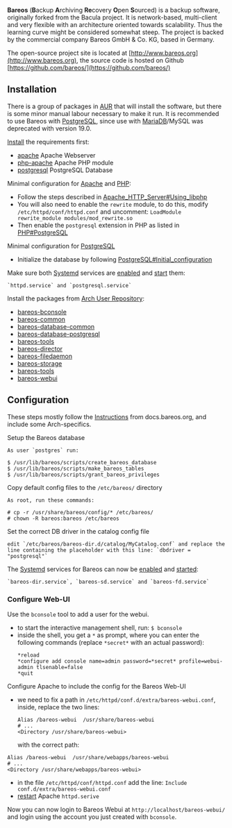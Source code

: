 **Bareos** (**B**ackup **A**rchiving **Re**covery **O**pen **S**ourced) is a backup software, originally forked from the Bacula project. It is network-based, multi-client and very flexible with an architecture oriented towards scalability. Thus the learning curve might be considered somewhat steep. The project is backed by the commercial company Bareos GmbH & Co. KG, based in Germany.

The open-source project site is located at [http://www.bareos.org](http://www.bareos.org), the source code is hosted on Github [https://github.com/bareos/](https://github.com/bareos/)

## Installation

There is a group of packages in [AUR](/index.php/AUR "AUR") that will install the software, but there is some minor manual labour necessary to make it run. It is recommended to use Bareos with [PostgreSQL](/index.php/PostgreSQL "PostgreSQL"), since use with [MariaDB](/index.php/MariaDB "MariaDB")/MySQL was deprecated with version 19.0.

[Install](/index.php/Install "Install") the requirements first:

*   [apache](https://www.archlinux.org/packages/?name=apache) Apache Webserver
*   [php-apache](https://www.archlinux.org/packages/?name=php-apache) Apache PHP module
*   [postgresql](https://www.archlinux.org/packages/?name=postgresql) PostgreSQL Database

Minimal configuration for [Apache](/index.php/Apache "Apache") and [PHP](/index.php/PHP "PHP"):

*   Follow the steps described in [Apache_HTTP_Server#Using_libphp](/index.php/Apache_HTTP_Server#Using_libphp "Apache HTTP Server")
*   You will also need to enable the `rewrite` module, to do this, modify `/etc/httpd/conf/httpd.conf` and uncomment: `LoadModule rewrite_module modules/mod_rewrite.so` 
*   Then enable the `postgresql` extension in PHP as listed in [PHP#PostgreSQL](/index.php/PHP#PostgreSQL "PHP")

Minimal configuration for [PostgreSQL](/index.php/PostgreSQL "PostgreSQL")

*   Initialize the database by following [PostgreSQL#Initial_configuration](/index.php/PostgreSQL#Initial_configuration "PostgreSQL")

Make sure both [Systemd](/index.php/Systemd "Systemd") services are [enabled](/index.php/Enable "Enable") and [start](/index.php/Start "Start") them:

	`httpd.service` and `postgresql.service`

Install the packages from [Arch User Repository](/index.php/Arch_User_Repository "Arch User Repository"):

*   [bareos-bconsole](https://aur.archlinux.org/packages/bareos-bconsole/)
*   [bareos-common](https://aur.archlinux.org/packages/bareos-common/)
*   [bareos-database-common](https://aur.archlinux.org/packages/bareos-database-common/)
*   [bareos-database-postgresql](https://aur.archlinux.org/packages/bareos-database-postgresql/)
*   [bareos-tools](https://aur.archlinux.org/packages/bareos-tools/)
*   [bareos-director](https://aur.archlinux.org/packages/bareos-director/)
*   [bareos-filedaemon](https://aur.archlinux.org/packages/bareos-filedaemon/)
*   [bareos-storage](https://aur.archlinux.org/packages/bareos-storage/)
*   [bareos-tools](https://aur.archlinux.org/packages/bareos-tools/)
*   [bareos-webui](https://aur.archlinux.org/packages/bareos-webui/)

## Configuration

These steps mostly follow the [Instructions](https://docs.bareos.org/IntroductionAndTutorial/InstallingBareos.html) from docs.bareos.org, and include some Arch-specifics.

Setup the Bareos database

	As user `postgres` run:
```
$ /usr/lib/bareos/scripts/create_bareos_database
$ /usr/lib/bareos/scripts/make_bareos_tables
$ /usr/lib/bareos/scripts/grant_bareos_privileges
```

Copy default config files to the `/etc/bareos/` directory

	As root, run these commands:
```
# cp -r /usr/share/bareos/config/* /etc/bareos/
# chown -R bareos:bareos /etc/bareos
```

Set the correct DB driver in the catalog config file

	edit `/etc/bareos/bareos-dir.d/catalog/MyCatalog.conf` and replace the line containing the placeholder with this line: `dbdriver = "postgresql"` 

The [Systemd](/index.php/Systemd "Systemd") services for Bareos can now be [enabled](/index.php/Enable "Enable") and [started](/index.php/Start "Start"):

	`bareos-dir.service`, `bareos-sd.service` and `bareos-fd.service`

### Configure Web-UI

Use the `bconsole` tool to add a user for the webui.

*   to start the interactive management shell, run: `$ bconsole` 
*   inside the shell, you get a `*` as prompt, where you can enter the following commands (replace `*secret*` with an actual password):
    ```
    *reload
    *configure add console name=admin password=*secret* profile=webui-admin tlsenable=false
    *quit
    ```

Configure Apache to include the config for the Bareos Web-UI

*   we need to fix a path in `/etc/httpd/conf.d/extra/bareos-webui.conf`, inside, replace the two lines:
    ```
    Alias /bareos-webui  /usr/share/bareos-webui
    # ...
    <Directory /usr/share/bareos-webui>
    ```

	with the correct path:
```
Alias /bareos-webui  /usr/share/webapps/bareos-webui
# ...
<Directory /usr/share/webapps/bareos-webui>
```

*   in the file `/etc/httpd/conf/httpd.conf` add the line: `Include conf.d/extra/bareos-webui.conf` 
*   [restart](/index.php/Restart "Restart") Apache `httpd.serive`

Now you can now login to Bareos Webui at `http://localhost/bareos-webui/` and login using the account you just created with `bconsole`.